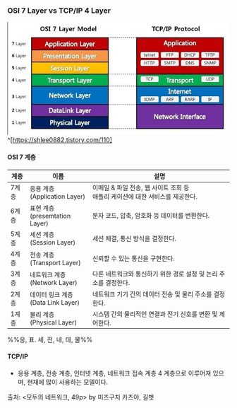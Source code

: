 

### OSI 7 Layer vs TCP/IP 4 Layer
![](assets/OSI%20&%20TCPIP%20Layer.png)^[https://shlee0882.tistory.com/110]

#### OSI 7 계층
| 계층  | 이름                                  | 설명                                                                              |
| ----- | ------------------------------------- | --------------------------------------------------------------------------------- |
| 7계층 | 응용 계층<br>(Application Layer)      | 이메일 & 파일 전송, 웹 사이트 조회 등 <br>애플리 케이션에 대한 서비스를 제공한다. |
| 6계층 | 표현 계층<br>(presemtation Layer)     | 문자 코드, 압축, 암호화 등 데이터를 변환한다.                                     |
| 5계층 | 세션 계층 <br> (Session Layer)        | 세션 체결, 통신 방식을 결정한다.                                                  |
| 4계층 | 전송 계층<br>(Transport Layer)        | 신뢰할 수 있는 통신을 구현한다.                                                   |
| 3계층 | 네트워크 계층<br>(Network Layer)      | 다른 네트워크와 통신하기 위한 경로 설정 및 논리 주소를 결정한다.                  |
| 2계층 | 데이터 링크 계층<br>(Data Link Layer) | 네트워크 기기 간의 데이터 전송 및 물리 주소를 결정한다.                           |
| 1계층 | 물리 계층<br>(Physical Layer)         | 시스템 간의 물리적인 연결과 전기 신호를 변환 및 제어한다.                         |

%%응, 표. 세, 전, 네, 데, 물%%

#### TCP/IP
- 응용 계층, 전송 계층, 인터넷 계층, 네트워크 접속 계층 4 계층으로 이루어져 있으며, 현재에 많이 사용하는 모델이다. 

출처: <모두의 네트워크, 49p> by 미즈구치 카츠야, 길벗  